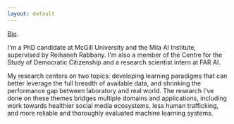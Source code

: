 ```yaml
---
layout: default
---
```

[Bio](./bio.html).

I'm a PhD candidate at McGill University and the Mila AI Institute, supervised by Reihaneh Rabbany. I'm also a member of the Centre for the Study of Democratic Citizenship and a research scientist intern at FAR AI.

My research centers on two topics: developing learning paradigms that can better leverage the full breadth of available data, and shrinking the performance gap between laboratory and real world. The research I've done on these themes bridges multiple domains and applications, including work towards healthier social media ecosystems, less human trafficking, and more reliable and thoroughly evaluated machine learning systems.
